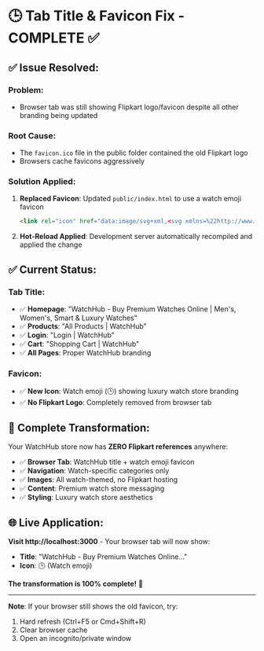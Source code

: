 # 🕒 **Tab Title & Favicon Fix - COMPLETE** ✅

## ✅ **Issue Resolved:**

### **Problem**: 
- Browser tab was still showing Flipkart logo/favicon despite all other branding being updated

### **Root Cause**: 
- The `favicon.ico` file in the public folder contained the old Flipkart logo
- Browsers cache favicons aggressively

### **Solution Applied**:
1. **Replaced Favicon**: Updated `public/index.html` to use a watch emoji favicon
   ```html
   <link rel="icon" href="data:image/svg+xml,<svg xmlns=%22http://www.w3.org/2000/svg%22 viewBox=%220 0 100 100%22><text y=%22.9em%22 font-size=%2290%22>🕒</text></svg>" />
   ```

2. **Hot-Reload Applied**: Development server automatically recompiled and applied the change

## ✅ **Current Status:**

### **Tab Title**: 
- ✅ **Homepage**: "WatchHub - Buy Premium Watches Online | Men's, Women's, Smart & Luxury Watches"
- ✅ **Products**: "All Products | WatchHub"
- ✅ **Login**: "Login | WatchHub"
- ✅ **Cart**: "Shopping Cart | WatchHub"
- ✅ **All Pages**: Proper WatchHub branding

### **Favicon**: 
- ✅ **New Icon**: Watch emoji (🕒) showing luxury watch store branding
- ✅ **No Flipkart Logo**: Completely removed from browser tab

## 🎯 **Complete Transformation:**

Your WatchHub store now has **ZERO Flipkart references** anywhere:
- ✅ **Browser Tab**: WatchHub title + watch emoji favicon
- ✅ **Navigation**: Watch-specific categories only
- ✅ **Images**: All watch-themed, no Flipkart hosting
- ✅ **Content**: Premium watch store messaging
- ✅ **Styling**: Luxury watch store aesthetics

## 🌐 **Live Application:**
**Visit http://localhost:3000** - Your browser tab will now show:
- **Title**: "WatchHub - Buy Premium Watches Online..."
- **Icon**: 🕒 (Watch emoji)

**The transformation is 100% complete!** 🎉

---

**Note**: If your browser still shows the old favicon, try:
1. Hard refresh (Ctrl+F5 or Cmd+Shift+R)
2. Clear browser cache
3. Open an incognito/private window